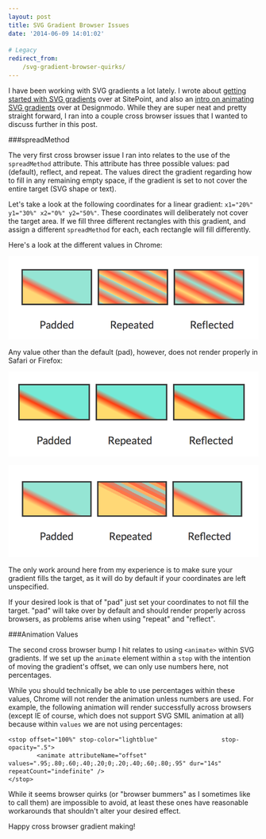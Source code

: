```yaml
---
layout: post
title: SVG Gradient Browser Issues
date: '2014-06-09 14:01:02'

# Legacy
redirect_from:
    /svg-gradient-browser-quirks/
---
```


I have been working with SVG gradients a lot lately. I wrote about [getting started with SVG gradients](http://www.sitepoint.com/getting-started-svg-gradients/) over at SitePoint, and also an [intro on animating SVG gradients](http://designmodo.com/animate-svg-gradients/) over at Designmodo. While they are super neat and pretty straight forward, I ran into a couple cross browser issues that I wanted to discuss further in this post.

###spreadMethod

The very first cross browser issue I ran into relates to the use of the `spreadMethod` attribute. This attribute has three possible values: pad (default), reflect, and repeat. The values direct the gradient regarding how to fill in any remaining empty space, if the gradient is set to not cover the entire target (SVG shape or text).

Let's take a look at the following coordinates for a linear gradient: `x1="20%" y1="30%" x2="0%" y2="50%"`. These coordinates will deliberately not cover the target area. If we fill three different rectangles with this gradient, and assign a different `spreadMethod` for each, each rectangle will fill differently.

Here's a look at the different values in Chrome:

![alt](/content/2014/Jun/Screen-Shot-2014-06-07-at-3-57-08-PM.png)

Any value other than the default (pad), however, does not render properly in Safari or Firefox:

![alt](/content/2014/Jun/Screen-Shot-2014-06-07-at-11-19-34-AM.png)

![alt](/content/2014/Jun/Screen-Shot-2014-06-07-at-11-20-03-AM.png)

The only work around here from my experience is to make sure your gradient fills the target, as it will do by default if your coordinates are left unspecified.

If your desired look is that of "pad" just set your coordinates to not fill the target. "pad" will take over by default and should render properly across browsers, as problems arise when using "repeat" and "reflect".

###Animation Values

The second cross browser bump I hit relates to using `<animate>` within SVG gradients. If we set up the `animate` element within a `stop` with the intention of moving the gradient's offset, we can only use numbers here, not percentages.

While you should technically be able to use percentages within these values, Chrome will not render the animation unless numbers are used. For example, the following animation will render successfully across browsers (except IE of course, which does not support SVG SMIL animation at all) because within `values` we are not using percentages:

	<stop offset="100%" stop-color="lightblue" 					stop-opacity=".5">
            <animate attributeName="offset" 					       values=".95;.80;.60;.40;.20;0;.20;.40;.60;.80;.95" dur="14s" repeatCount="indefinite" />
    </stop>

While it seems browser quirks (or "browser bummers" as I sometimes like to call them) are impossible to avoid, at least these ones have reasonable workarounds that shouldn't alter your desired effect.

Happy cross browser gradient making!
